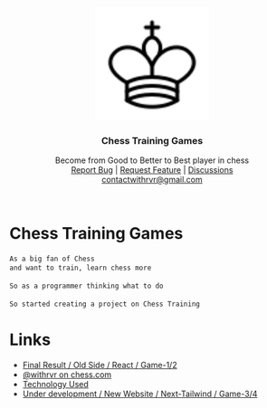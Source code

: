 <p align="center">
  <a href="https://chess-training-games.netlify.app/">
    <img src="./public/favicon.svg" alt="chess logo" width="200">
  </a>
</p>

<h3 align="center">Chess Training Games</h3>

<p align="center">
  Become from Good to Better to Best player in chess
  <br>
  <a href="https://github.com/withrvr/Chess-Training-Games/issues/new?template=bug_report.md">Report Bug</a>
  |
  <a href="https://github.com/withrvr/Chess-Training-Games/issues/new?template=feature_request.md">Request Feature</a>
  |
  <a href="https://github.com/withrvr/Chess-Training-Games/discussions">Discussions</a>
  <br>
  <a href="mailto:contactwithrvr@gmail.com">contactwithrvr@gmail.com</a>
</p>

<br>

# Chess Training Games

```
As a big fan of Chess
and want to train, learn chess more

So as a programmer thinking what to do

So started creating a project on Chess Training
```

# Links

-   [Final Result / Old Side / React / Game-1/2][old-reactjs-site]
-   [@withrvr on chess.com](https://www.chess.com/member/withrvr)
-   [Technology Used](./Developer_Guide.md#technology)
-   [Under development / New Website / Next-Tailwind / Game-3/4][new-nextjs-site]

<!-- # Badge

[![Netlify Status](https://api.netlify.com/api/v1/badges/e60cbbc7-c396-45bd-819c-6e04eb418757/deploy-status)](https://app.netlify.com/sites/chess-training-games/deploys) -->

<!--- ............ declaration of variables ............ -->

[old-reactjs-site]: https://chess-training-games.netlify.app/
[new-nextjs-site]: https://chess-training-games.vercel.app/
